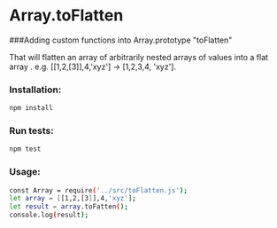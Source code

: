 # Array.toFlatten

###Adding custom functions into Array.prototype "toFlatten"

That will flatten an array of arbitrarily nested arrays of values into a flat array . e.g. [[1,2,[3]],4,'xyz'] -> [1,2,3,4, 'xyz'].

### Installation:
```sh
npm install
```

### Run tests: 
```sh
npm test
```

### Usage:
```sh
const Array = require('../src/toFlatten.js');
let array = [[1,2,[3]],4,'xyz'];
let result = array.toFatten();
console.log(result);
```